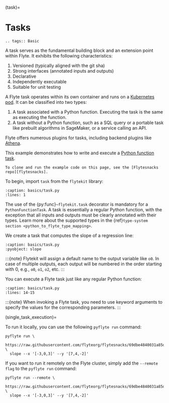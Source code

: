 (task)=

# Tasks

```{eval-rst}
.. tags:: Basic
```

A task serves as the fundamental building block and an extension point within Flyte.
It exhibits the following characteristics:

1. Versioned (typically aligned with the git sha)
2. Strong interfaces (annotated inputs and outputs)
3. Declarative
4. Independently executable
5. Suitable for unit testing

A Flyte task operates within its own container and runs on a [Kubernetes pod](https://kubernetes.io/docs/concepts/workloads/pods/).
It can be classified into two types:

1. A task associated with a Python function. Executing the task is the same as executing the function.
2. A task without a Python function, such as a SQL query or a portable task like prebuilt
   algorithms in SageMaker, or a service calling an API.

Flyte offers numerous plugins for tasks, including backend plugins like
[Athena](https://github.com/flyteorg/flytekit/blob/master/plugins/flytekit-aws-athena/flytekitplugins/athena/task.py).

This example demonstrates how to write and execute a
[Python function task](https://github.com/flyteorg/flytekit/blob/master/flytekit/core/python_function_task.py#L75).

```{note}
To clone and run the example code on this page, see the [Flytesnacks repo][flytesnacks].
```

To begin, import `task` from the `flytekit` library:

```{literalinclude} /examples/basics/basics/task.py
:caption: basics/task.py
:lines: 1
```

The use of the {py:func}`~flytekit.task` decorator is mandatory for a ``PythonFunctionTask``.
A task is essentially a regular Python function, with the exception that all inputs and outputs must be clearly annotated with their types.
Learn more about the supported types in the {ref}`type-system section <python_to_flyte_type_mapping>`.

We create a task that computes the slope of a regression line:

```{literalinclude} /examples/basics/basics/task.py
:caption: basics/task.py
:pyobject: slope
```

:::{note}
Flytekit will assign a default name to the output variable like `o0`.
In case of multiple outputs, each output will be numbered in the order
starting with 0, e.g., `o0`, `o1`, `o2`, etc.
:::

You can execute a Flyte task just like any regular Python function:

```{literalinclude} /examples/basics/basics/task.py
:caption: basics/task.py
:lines: 14-15
```

:::{note}
When invoking a Flyte task, you need to use keyword arguments to specify
the values for the corresponding parameters.
:::

(single_task_execution)=

To run it locally, you can use the following `pyflyte run` command:
```
pyflyte run \
  https://raw.githubusercontent.com/flyteorg/flytesnacks/69dbe4840031a85d79d9ded25f80397c6834752d/examples/basics/basics/task.py \
  slope --x '[-3,0,3]' --y '[7,4,-2]'
```

If you want to run it remotely on the Flyte cluster,
simply add the `--remote flag` to the `pyflyte run` command:
```
pyflyte run --remote \
  https://raw.githubusercontent.com/flyteorg/flytesnacks/69dbe4840031a85d79d9ded25f80397c6834752d/examples/basics/basics/task.py \
  slope --x '[-3,0,3]' --y '[7,4,-2]'
```

[flytesnacks]: https://github.com/flyteorg/flytesnacks/tree/master/examples/basics/
